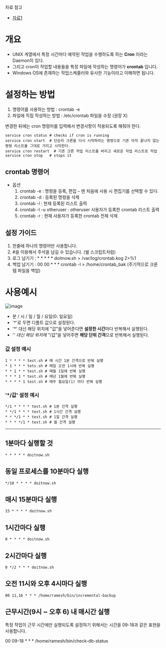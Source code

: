 자료 참고
- [자료1](https://happist.com/553442/%EC%84%9C%EB%B2%84%EC%97%90%EC%84%9C-%EC%9E%90%EB%8F%99-%EC%8B%A4%ED%96%89%EC%9D%84-%EA%B0%80%EB%8A%A5%EC%BC%80-%ED%95%B4%EC%A3%BC%EB%8A%94-crontab%ED%81%AC%EB%A1%A0%ED%83%AD-%EC%84%A4%EC%A0%95)


# 개요
- UNIX 계열에서 특정 시간마다 예약된 작업을 수행하도록 하는 **Cron** 이라는 Daemon이 있다.
- 그리고 cron이 작업할 내용들을 특정 파일에 작성하는 명령어가 **crontab** 입니다.
- Windows OS에 존재하는 작업스케줄러와 유사한 기능이라고 이해하면 됩니다. 


# 설정하는 방법
1) 명령어를 사용하는 방법 : crontab -e
2) 파일에 직접 작성하는 방법 : /etc/crontab 파일을 수정 (권장 X) 

변경한 뒤에는 cron 명령어를 입력해서 변경사항이 적용되도록 해줘야 한다. 
```
service cron status # checks if cron is running
service cron start  # 단순리 크론을 다시 시작하라는 명령으로 기존 아직 끝나지 않는 명령 리스트를 그대로 가지고 시작한다.  
service cron restart  # 기존 크론 작업 리스트를 버리고 새로운 작업 리스트로 작업
service cron stop   # stops it
```

## crontab 명령어
- 옵션
  1) crontab -e : 명령을 등록, 편집 – 맨 처음에 사용 시 편집기를 선택할 수 있다.
  2) crontab -d : 등록된 명령을 삭제
  3) crontab -l : 현재 등록된 리스트 출력
  4) crontab -l -u otheruser : otheruser 사용자가 등록한 crontab 리스트 출력
  5) crontab -r : 현재 사용자가 등록한 crontab 전체 삭제


## 설정 가이드
1) 한줄에 하나의 명령어만 사용합니다. 
2) #을 이용해서 주석을 남길 수 있습니다. (쉘 스크립트처럼)
3) 로그 남기기 : * * * * * doitnow.sh > /var/log/crontab.kog 2>%1
4) 백업 남기기 : 00 00 * * * crontab -l > /home/crontab_bak (주기적으로 크론템 파일을 백업)


# 사용예시
![image](https://user-images.githubusercontent.com/24216471/137835528-21ab0ba0-1eeb-4e87-8e88-36394c6f1fba.png)

- 분 / 시 / 일 / 월 / 요일(0: 일요일)
- '*'로 두면 디폴트 값으로 설정된다.
- '*' 대신 해당 위치에 "값"을 넣어준다면 **설정한 시간**마다 반복해서 실행된다. 
- '*' 대신 해당 위치에 "*/값"을 넣어주면 **해당 단위 간격**으로 반복해서 실행된다. 

### 값 설정 예시
```
1 * * * * test.sh # 매 시간 1분 간격으로 반복 실행
* 1 * * * tets.sh # 매일 오전 1시에 반복 실행
* * 1 * * test.sh # 매월 1일에 반복 실행
* * * 1 * test.sh # 매년 1월에 반복 실행
* * * * 1 test.sh # 매주 월요일(1) 마다 반복 실행
```

### '*/값' 설정 예시
```
*/1 * * * * test.sh # 1분 간격 실행
* */1 * * * test.sh # 1시간 간격 실행
* * */1 * * test.sh # 1일 간격 실행
* * * */1 * test.sh # 월 간격 실행
```

---------------
## 1분마다 실행할 것
```
* * * * * doitnow.sh
```

## 동일 프로세스를 10분마다 실행
```
*/10 * * * * doitnow.sh
```
## 매시 15분마다 실행
```
15 * * * * doitnow.sh
```
## 1시간마다 실행
```
0 * * * * doitnow.sh
```
## 2시간마다 실행
```
0 */2 * * * doitnow.sh
```
## 오전 11시와 오후 4시마다 실행
```
00 11,16 * * * /home/ramesh/bin/incremental-backup
```
## 근무시간(9시 ~ 오후 6) 내 매시간 실행
특정 작업이 근무 시간에만 실행되도록 설정하기 위해서는 시간을 09-18과 같은 표현을 사용합니다.

00 09-18 * * * /home/ramesh/bin/check-db-status
